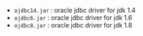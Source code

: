 
- `ojdbc14.jar` : oracle jdbc driver for jdk 1.4
- `ojdbc6.jar`  : oracle jdbc driver for jdk 1.6
- `ojdbc8.jar`  : oracle jdbc driver for jdk 1.8
